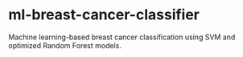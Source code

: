 # ml-breast-cancer-classifier
Machine learning-based breast cancer classification using SVM and optimized Random Forest models.
